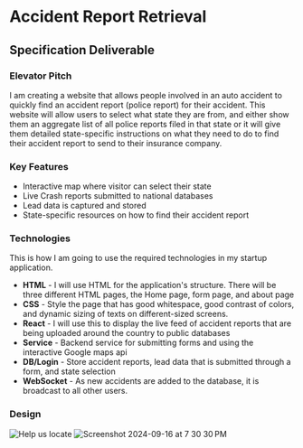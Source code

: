 # Accident Report Retrieval
## Specification Deliverable

### Elevator Pitch
I am creating a website that allows people involved in an auto accident to quickly find an accident report (police report) for their accident. This website will allow users to select what state they are from, and either show them an aggregate list of all police reports filed in that state or it will give them detailed state-specific instructions on what they need to do to find their accident report to send to their insurance company.

### Key Features
- Interactive map where visitor can select their state
- Live Crash reports submitted to national databases
- Lead data is captured and stored
- State-specific resources on how to find their accident report

### Technologies
This is how I am going to use the required technologies in my startup application.
+ **HTML** - I will use HTML for the application's structure. There will be three different HTML pages, the Home page, form page, and about page
+ **CSS** - Style the page that has good whitespace, good contrast of colors, and dynamic sizing of texts on different-sized screens.
+ **React** - I will use this to display the live feed of accident reports that are being uploaded around the country to public databases
+ **Service** - Backend service for submitting forms and using the interactive Google maps api
+ **DB/Login** - Store accident reports, lead data that is submitted through a form, and state selection
+ **WebSocket** - As new accidents are added to the database, it is broadcast to all other users.

### Design
![Help us locate](https://github.com/user-attachments/assets/d8e26090-872a-44d9-a045-ef57bd2eac53)
![Screenshot 2024-09-16 at 7 30 30 PM](https://github.com/user-attachments/assets/a8945cdf-b3a4-40d6-bc81-6bfcbdb0be0a)
